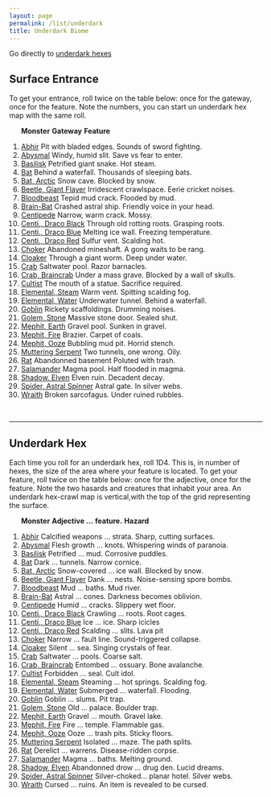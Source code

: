 ```yaml
---
layout: page
permalink: /list/underdark
title: Underdark Biome
---
```


Go directly to [underdark hexes](#underdark-hex)

## Surface Entrance

To get your entrance, roll twice on the table below: once for the gateway, once for the feature. Note the numbers, you can start un underdark hex map with the same roll.

&nbsp; &nbsp; &nbsp; <span class="a">**Monster**</span> <span class="bb">**Gateway**</span> **Feature**
1. <span class="a">[Abhir](/monsters/abhir)</span> <span class="b">Pit with bladed edges.</span> <span class="b">Sounds of sword fighting.</span> 
1. <span class="a">[Abysmal](/monsters/abysmal)</span> <span class="b">Windy, humid slit.</span> <span class="b">Save vs fear to enter.</span> 
1. <span class="a">[Basilisk](/monsters/basilisk)</span> <span class="b">Petrified giant snake.</span> <span class="b">Hot steam.</span> 
1. <span class="a">[Bat](/monsters/bat)</span> <span class="b">Behind a waterfall.</span> <span class="b">Thousands of sleeping bats.</span> 
1. <span class="a">[Bat, Arctic](/monsters/bat-arctic)</span> <span class="b">Snow cave.</span> <span class="b">Blocked by snow.</span> 
1. <span class="a">[Beetle, Giant Flayer](/monsters/beetle-giant-flayer)</span> <span class="b">Irridescent crawlspace.</span> <span class="b">Eerie cricket noises.</span> 
1. <span class="a">[Bloodbeast](/monsters/bloodbeast)</span> <span class="b">Tepid mud crack.</span> <span class="b">Flooded by mud.</span> 
1. <span class="a">[Brain-Bat](/monsters/brain-bat)</span> <span class="b">Crashed astral ship.</span> <span class="b">Friendly voice in your head.</span> 
1. <span class="a">[Centipede](/monsters/centipede)</span> <span class="b">Narrow, warm crack.</span> <span class="b">Mossy.</span> 
1. <span class="a">[Centi., Draco Black](/monsters/centipede-dracopede-black)</span> <span class="b">Through old rotting roots.</span> <span class="b">Grasping roots.</span> 
1. <span class="a">[Centi., Draco Blue](/monsters/centipede-dracopede-blue)</span> <span class="b">Melting ice wall.</span> <span class="b">Freezing temperature.</span> 
1. <span class="a">[Centi., Draco Red](/monsters/centipede-dracopede-red)</span> <span class="b">Sulfur vent.</span> <span class="b">Scalding hot.</span> 
1. <span class="a">[Choker](/monsters/choker)</span> <span class="b">Abandoned mineshaft.</span> <span class="b">A gong waits to be rang.</span> 
1. <span class="a">[Cloaker](/monsters/cloaker)</span> <span class="b">Through a giant worm.</span> <span class="b">Deep under water.</span> 
1. <span class="a">[Crab](/monsters/crab)</span> <span class="b">Saltwater pool.</span> <span class="b">Razor barnacles.</span> 
1. <span class="a">[Crab, Braincrab](/monsters/crab-braincrab)</span> <span class="b">Under a mass grave.</span> <span class="b">Blocked by a wall of skulls.</span> 
1. <span class="a">[Cultist](/monsters/cultist)</span> <span class="b">The mouth of a statue.</span> <span class="b">Sacrifice required.</span> 
1. <span class="a">[Elemental, Steam](/monsters/elemental-steam)</span> <span class="b">Warm vent.</span> <span class="b">Spitting scalding fog.</span> 
1. <span class="a">[Elemental, Water](/monsters/elemental-water)</span> <span class="b">Underwater tunnel.</span> <span class="b">Behind a waterfall.</span> 
1. <span class="a">[Goblin](/monsters/goblin)</span> <span class="b">Rickety scaffoldings.</span> <span class="b">Drumming noises.</span> 
1. <span class="a">[Golem, Stone](/monsters/golem-stone)</span> <span class="b">Massive stone door.</span> <span class="b">Sealed shut.</span> 
1. <span class="a">[Mephit, Earth](/monsters/mephit-earth)</span> <span class="b">Gravel pool.</span> <span class="b">Sunken in gravel.</span> 
1. <span class="a">[Mephit, Fire](/monsters/mephit-fire)</span> <span class="b">Brazier.</span> <span class="b">Carpet of coals.</span> 
1. <span class="a">[Mephit, Ooze](/monsters/mephit-ooze)</span> <span class="b">Bubbling mud pit.</span> <span class="b">Horrid stench.</span> 
1. <span class="a">[Muttering Serpent](/monsters/muttering-serpent)</span> <span class="b">Two tunnels, one wrong.</span> <span class="b">Oily.</span> 
1. <span class="a">[Rat](/monsters/rat)</span> <span class="b">Abandonned basement</span> <span class="b">Poluted with trash.</span> 
1. <span class="a">[Salamander](/monsters/salamander)</span> <span class="b">Magma pool.</span> <span class="b">Half flooded in magma.</span> 
1. <span class="a">[Shadow, Elven](/monsters/shadow-even)</span> <span class="b">Elven ruin.</span> <span class="b">Decadent decay.</span> 
1. <span class="a">[Spider, Astral Spinner](/monsters/spider-astral-spinner)</span> <span class="b">Astral gate.</span> <span class="b">In silver webs.</span> 
1. <span class="a">[Wraith](/monsters/wraith)</span> <span class="b">Broken sarcofagus.</span> <span class="b">Under ruined rubbles.</span> 

<br>

---

## Underdark Hex

Each time you roll for an underdark hex, roll 1D4. This is, in number of hexes, the size of the area where your feature is located. To get your feature, roll twice on the table below: once for the adjective, once for the feature. Note the two hasards and creatures that inhabit your area. An underdark hex-crawl map is vertical,with  the top of the grid representing the surface.

&nbsp; &nbsp; &nbsp; <span class="a">**Monster**</span> <span class="bb">**Adjective ...**</span> <span class="cc">**feature.**</span> **Hazard**

1. <span class="a">[Abhir](/monsters/abhir)</span> <span class="b">Calcified weapons ...</span>  <span class="c">strata.</span> <span class="d">Sharp, cutting surfaces.</span> 
1. <span class="a">[Abysmal](/monsters/abysmal)</span> <span class="b">Flesh growth ...</span>  <span class="c">knots.</span> <span class="d">Whispering winds of paranoia.</span> 
1. <span class="a">[Basilisk](/monsters/basilisk)</span> <span class="b">Petrified ...</span>  <span class="c">mud.</span> <span class="d">Corrosive puddles.</span> 
1. <span class="a">[Bat](/monsters/bat)</span> <span class="b">Dark ...</span>  <span class="c">tunnels.</span> <span class="d">Narrow cornice.</span> 
1. <span class="a">[Bat, Arctic](/monsters/bat-arctic)</span> <span class="b">Snow-covered ...</span>  <span class="c">ice wall.</span> <span class="d">Blocked by snow.</span> 
1. <span class="a">[Beetle, Giant Flayer](/monsters/beetle-giant-flayer)</span> <span class="b">Dank ...</span>  <span class="c">nests.</span> <span class="d">Noise-sensing spore bombs.</span> 
1. <span class="a">[Bloodbeast](/monsters/bloodbeast)</span> <span class="b">Mud ...</span>  <span class="c">baths.</span> <span class="d">Mud river.</span> 
1. <span class="a">[Brain-Bat](/monsters/brain-bat)</span> <span class="b">Astral ...</span>  <span class="c">cones.</span> <span class="d">Darkness becomes oblivion.</span> 
1. <span class="a">[Centipede](/monsters/centipedet)</span> <span class="b">Humid ...</span>  <span class="c">cracks.</span> <span class="d">Slippery wet floor.</span> 
1. <span class="a">[Centi., Draco Black](/monsters/centipede-dracopede-black)</span> <span class="b">Crawling ...</span>  <span class="c">roots.</span> <span class="d">Root cages. </span>
1. <span class="a">[Centi., Draco Blue](/monsters/centipede-dracopede-blue)</span> <span class="b">Ice ...</span>  <span class="c">ice.</span> <span class="d">Sharp icicles</span>
1. <span class="a">[Centi., Draco Red](/monsters/centipede-dracopede-red)</span> <span class="b">Scalding ...</span>  <span class="c">slits.</span> <span class="d">Lava pit</span>
1. <span class="a">[Choker](/monsters/choker)</span> <span class="b">Narrow ...</span>  <span class="c">fault line.</span> <span class="d">Sound-triggered collapse.</span>
1. <span class="a">[Cloaker](/monsters/cloaker)</span> <span class="b">Silent ...</span>  <span class="c">sea.</span> <span class="d">Singing crystals of fear.</span>
1. <span class="a">[Crab](/monsters/crab)</span> <span class="b">Saltwater ...</span>  <span class="c">pools.</span> <span class="d">Coarse salt.</span>
1. <span class="a">[Crab, Braincrab](/monsters/crab-braincrab)</span> <span class="b">Entombed ...</span>  <span class="c">ossuary.</span> <span class="d">Bone avalanche.</span>
1. <span class="a">[Cultist](/monsters/cultist)</span> <span class="b">Forbidden ...</span>  <span class="c">seal.</span> <span class="d">Cult idol.</span>
1. <span class="a">[Elemental, Steam](/monsters/elemental-steam)</span> <span class="b">Steaming ...</span>  <span class="c">hot springs.</span> <span class="d">Scalding fog.</span>
1. <span class="a">[Elemental, Water](/monsters/elemental-water)</span> <span class="b">Submerged ...</span>  <span class="c">waterfall.</span> <span class="d">Flooding.</span>
1. <span class="a">[Goblin](/monsters/goblin)</span> <span class="b">Goblin ...</span>  <span class="c">slums.</span> <span class="d">Pit trap.</span>
1. <span class="a">[Golem, Stone](/monsters/golem-stone)</span> <span class="b">Old ...</span>  <span class="c">palace.</span> <span class="d">Boulder trap.</span>
1. <span class="a">[Mephit, Earth](/monsters/mephit-earth)</span> <span class="b">Gravel ...</span>  <span class="c">mouth.</span> <span class="d">Gravel lake.</span>
1. <span class="a">[Mephit, Fire](/monsters/mephit-fire)</span> <span class="b">Fire ...</span>  <span class="c">temple.</span> <span class="d">Flammable gas.</span>
1. <span class="a">[Mephit, Ooze](/monsters/mephit-ooze)</span> <span class="b">Ooze ...</span>  <span class="c">trash pits.</span> <span class="d">Sticky floors.</span>
1. <span class="a">[Muttering Serpent](/monsters/muttering-serpent)</span> <span class="b">Isolated ...</span>  <span class="c">maze.</span> <span class="d">The path splits.</span>
1. <span class="a">[Rat](/monsters/rat)</span> <span class="b">Derelict ...</span>  <span class="c">warrens.</span> <span class="d">Disease-ridden corpse.</span> 
1. <span class="a">[Salamander](/monsters/salamander)</span> <span class="b">Magma ...</span>  <span class="c">baths.</span> <span class="d">Melting ground.</span> 
1. <span class="a">[Shadow, Elven](/monsters/shadow-even)</span> <span class="b">Abandonned drow ...</span>  <span class="c">drug den.</span> <span class="d">Lucid dreams.</span>
1. <span class="a">[Spider, Astral Spinner](/monsters/spider-astral-spinner)</span> <span class="b">Silver-choked...</span>  <span class="c">planar hotel.</span> <span class="d">Silver webs.</span>
1. <span class="a">[Wraith](/monsters/wraith)</span> <span class="b">Cursed ...</span>  <span class="c">ruins.</span> <span class="d">An item is revealed to be cursed.</span>
